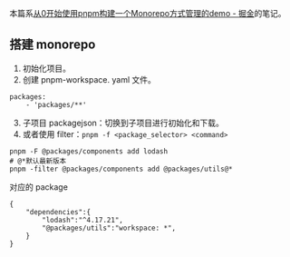 本篇系[从0开始使用pnpm构建一个Monorepo方式管理的demo - 掘金](https://juejin.cn/post/7115058575801581605)的笔记。

## 搭建 monorepo
1. 初始化项目。
2. 创建 pnpm-workspace. yaml 文件。
```
packages:
	- 'packages/**'
```
3. 子项目 packagejson：切换到子项目进行初始化和下载。
4. 或者使用 filter：`pnpm -f <package_selector> <command>`
```shell
pnpm -F @packages/components add lodash
# @*默认最新版本
pnpm -filter @packages/components add @packages/utils@*
```
对应的 package
```
{
	"dependencies":{
		"lodash":"^4.17.21",
		"@packages/utils":"workspace: *",
	}
}
```